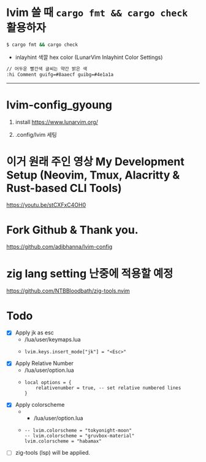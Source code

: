 # lvim 쓸 때 ```cargo fmt && cargo check``` 활용하자

```bash
$ cargo fmt && cargo check
```

- inlayhint 색깔 hex color (LunarVim Inlayhint Color Settings)

```bash
// 어두운 빨간색 글씨는 약간 밝은 색
:hi Comment guifg=#8aaecf guibg=#4e1a1a
```

<hr>

# lvim-config_gyoung

1. install
https://www.lunarvim.org/

2. .config/lvim 세팅

# 이거 원래 주인 영상 My Development Setup (Neovim, Tmux, Alacritty & Rust-based CLI Tools)

https://youtu.be/stCXFxC4OH0


# Fork Github & Thank you.

https://github.com/adibhanna/lvim-config

# zig lang setting 난중에 적용할 예정

https://github.com/NTBBloodbath/zig-tools.nvim


# Todo
- [x] Apply jk as esc
  - /lua/user/keymaps.lua
  - ```
    lvim.keys.insert_mode["jk"] = "<Esc>"
    ```
- [x] Apply Relative Number
  - /lua/user/option.lua
  - ```
    local options = {
        relativenumber = true, -- set relative numbered lines
    }
    ``` 
- [x] Apply colorscheme
  - - /lua/user/option.lua
  - ```
    -- lvim.colorscheme = "tokyonight-moon"
    -- lvim.colorscheme = "gruvbox-material"
    lvim.colorscheme = "habamax"
    ``` 
- [ ] zig-tools (lsp) will be applied.
